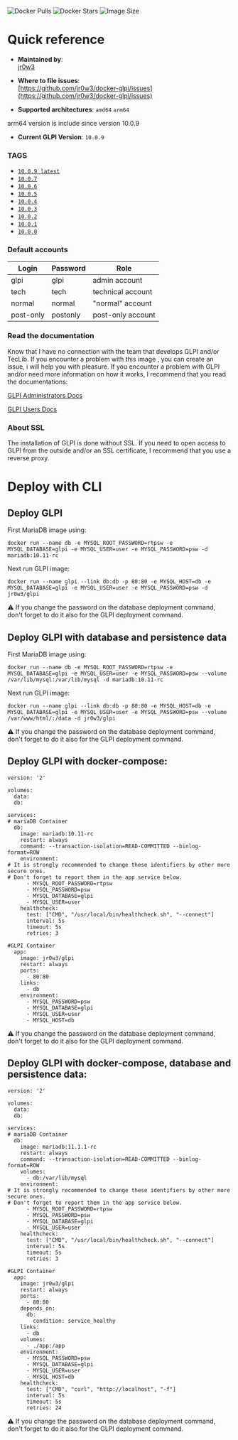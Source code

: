 
![Docker Pulls](https://img.shields.io/docker/pulls/jr0w3/glpi) ![Docker Stars](https://img.shields.io/docker/stars/jr0w3/glpi) ![Image Size](https://img.shields.io/docker/image-size/jr0w3/glpi?sort=date)

# Quick reference

-   **Maintained by**:  
    [jr0w3](https://github.com/jr0w3)

-   **Where to file issues**:  
    [https://github.com/jr0w3/docker-glpi/issues](https://github.com/jr0w3/docker-glpi/issues)
    
-   **Supported architectures**: 
`amd64`
`arm64`

arm64 version is include since version 10.0.9
-   **Current GLPI Version**: 
    `10.0.9`

### TAGS

 - [`10.0.9`,  `latest`](https://hub.docker.com/layers/jr0w3/glpi/10.0.9/images/sha256-5fb2b3e5c762af95205251116029c1843849b6326d9633e0b39e3891aeb64971?context=explore)
 - [`10.0.7`](https://hub.docker.com/layers/jr0w3/glpi/10.0.7/images/sha256-da28bc9204ba592d6beaf97d3484eaaa567504c928066432d53a588f4ec9d4dc?context=explore)
 - [`10.0.6`](https://hub.docker.com/layers/jr0w3/glpi/10.0.6/images/sha256-1f43ae0c38913c45ce9f95430d55004aa30c69c0b029d512ec32614153575bd7?context=explore)
 - [`10.0.5`](https://hub.docker.com/layers/jr0w3/glpi/10.0.5/images/sha256-5c33cbf954f4e8f9a74eb2ffd298a5c2e8a9a87a91a24a71b8abb7382415b1eb?context=explore)
 - [`10.0.4`](https://hub.docker.com/layers/jr0w3/glpi/10.0.4/images/sha256-3af46e9944347b86871977bb59f359ed60ad9ed43b120ef5f351ecbea2b3ca5c?context=explore)
 - [`10.0.3`](https://hub.docker.com/layers/jr0w3/glpi/10.0.3/images/sha256-8ad513a14982293a68a0fe555e3c7d9a2dfba8fa7c965053c0ec00f4d61c3a23?context=explore)
 - [`10.0.2`](https://hub.docker.com/layers/jr0w3/glpi/10.0.2/images/sha256-9b56a53f6bf671aa5a1654bc5120cba18577611716a18d600ed9e86b5d05c500?context=explore)
 - [`10.0.1`](https://hub.docker.com/layers/jr0w3/glpi/10.0.1/images/sha256-3c659df958eb3adc4f628400963e398b67d1cb92dac98bf9c7d7bc08205eaf08?context=explore)
 - [`10.0.0`](https://hub.docker.com/layers/jr0w3/glpi/10.0.0/images/sha256-ff23dcdceefaac4a1bffaf9617a27b82df208797cb67f0a318f361ac453bc845?context=explore)


### Default accounts
| Login | Password | Role |
|--|--|--|
glpi|glpi|admin account
tech|tech|technical account
normal|normal|"normal" account
post-only|postonly|post-only account

### Read the documentation
Know that I have no connection with the team that develops GLPI and/or TecLib.
If you encounter a problem with this image , you can create an issue, i will help you with pleasure.
If you encounter a problem with GLPI and/or need more information on how it works, I recommend that you read the documentations:

[GLPI Administrators Docs](https://glpi-install.readthedocs.io/)

[GLPI Users Docs](https://glpi-user-documentation.readthedocs.io/)

### About SSL
The installation of GLPI is done without SSL. If you need to open access to GLPI from the outside and/or an SSL certificate, I recommend that you use a reverse proxy.

# Deploy with CLI
## Deploy GLPI
First MariaDB image using:

```
docker run --name db -e MYSQL_ROOT_PASSWORD=rtpsw -e MYSQL_DATABASE=glpi -e MYSQL_USER=user -e MYSQL_PASSWORD=psw -d mariadb:10.11-rc 
```

Next run GLPI image:

```
docker run --name glpi --link db:db -p 80:80 -e MYSQL_HOST=db -e MYSQL_DATABASE=glpi -e MYSQL_USER=user -e MYSQL_PASSWORD=psw -d jr0w3/glpi
```

⚠️ If you change the password on the database deployment command, don't forget to do it also for the GLPI deployment command.

## Deploy GLPI with database and persistence data
First MariaDB image using:

```
docker run --name db -e MYSQL_ROOT_PASSWORD=rtpsw -e MYSQL_DATABASE=glpi -e MYSQL_USER=user -e MYSQL_PASSWORD=psw --volume /var/lib/mysql:/var/lib/mysql -d mariadb:10.11-rc 
```

Next run GLPI image:

```
docker run --name glpi --link db:db -p 80:80 -e MYSQL_HOST=db -e MYSQL_DATABASE=glpi -e MYSQL_USER=user -e MYSQL_PASSWORD=psw --volume /var/www/html/:/data -d jr0w3/glpi
```

⚠️ If you change the password on the database deployment command, don't forget to do it also for the GLPI deployment command.

## Deploy GLPI with docker-compose:

```
version: '2'
    
volumes:
  data:
  db:
    
services:
# mariaDB Container
  db:
    image: mariadb:10.11-rc
    restart: always
    command: --transaction-isolation=READ-COMMITTED --binlog-format=ROW
    environment:
# It is strongly recommended to change these identifiers by other more secure ones.
# Don't forget to report them in the app service below.
      - MYSQL_ROOT_PASSWORD=rtpsw
      - MYSQL_PASSWORD=psw
      - MYSQL_DATABASE=glpi
      - MYSQL_USER=user
    healthcheck:
      test: ["CMD", "/usr/local/bin/healthcheck.sh", "--connect"]
      interval: 5s
      timeout: 5s
      retries: 3
   
#GLPI Container
  app:
    image: jr0w3/glpi
    restart: always
    ports:
      - 80:80
    links:
      - db
    environment:
      - MYSQL_PASSWORD=psw
      - MYSQL_DATABASE=glpi
      - MYSQL_USER=user
      - MYSQL_HOST=db
```

⚠️ If you change the password on the database deployment command, don't forget to do it also for the GLPI deployment command.

## Deploy GLPI with docker-compose, database and persistence data:

```
version: '2'

volumes:
  data:
  db:

services:
# mariaDB Container
  db:
    image: mariadb:11.1.1-rc
    restart: always
    command: --transaction-isolation=READ-COMMITTED --binlog-format=ROW
    volumes:
      - db:/var/lib/mysql
    environment:
# It is strongly recommended to change these identifiers by other more secure ones.
# Don't forget to report them in the app service below.
      - MYSQL_ROOT_PASSWORD=rtpsw
      - MYSQL_PASSWORD=psw
      - MYSQL_DATABASE=glpi
      - MYSQL_USER=user
    healthcheck:
      test: ["CMD", "/usr/local/bin/healthcheck.sh", "--connect"]
      interval: 5s
      timeout: 5s
      retries: 3

#GLPI Container
  app:
    image: jr0w3/glpi
    restart: always
    ports:
      - 80:80
    depends_on:
      db:
        condition: service_healthy
    links:
      - db
    volumes:
      - ./app:/app
    environment:
      - MYSQL_PASSWORD=psw
      - MYSQL_DATABASE=glpi
      - MYSQL_USER=user
      - MYSQL_HOST=db
    healthcheck:
      test: ["CMD", "curl", "http://localhost", "-f"]
      interval: 5s
      timeout: 5s
      retries: 24
```

⚠️ If you change the password on the database deployment command, don't forget to do it also for the GLPI deployment command.
